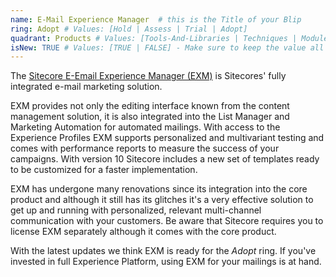 ```yaml
---
name: E-Mail Experience Manager  # this is the Title of your Blip
ring: Adopt # Values: [Hold | Assess | Trial | Adopt]
quadrant: Products # Values: [Tools-And-Libraries | Techniques | Modules | Products] - Make sure to keep these exact values, the Radar is also case sensitive.
isNew: TRUE # Values: [TRUE | FALSE] - Make sure to keep the value all uppercase.
---
```

The [Sitecore E-Email Experience Manager (EXM)](https://doc.sitecore.com/users/exm/100/email-experience-manager/en/index-en.html) is Sitecores' fully integrated e-mail marketing solution.

EXM provides not only the editing interface known from the content management solution, it is also integrated into the List Manager and Marketing Automation for automated mailings. With access to the Experience Profiles EXM supports personalized and multivariant testing and comes with performance reports to measure the success of your campaigns. With version 10 Sitecore includes a new set of templates ready to be customized for a faster implementation.

EXM has undergone many renovations since its integration into the core product and although it still has its glitches it's a very effective solution to get up and running with personalized, relevant multi-channel communication with your customers. Be aware that Sitecore requires you to license EXM separately although it comes with the core product.

With the latest updates we think EXM is ready for the _Adopt_ ring. If you've invested in full Experience Platform, using EXM for your mailings is at hand.
